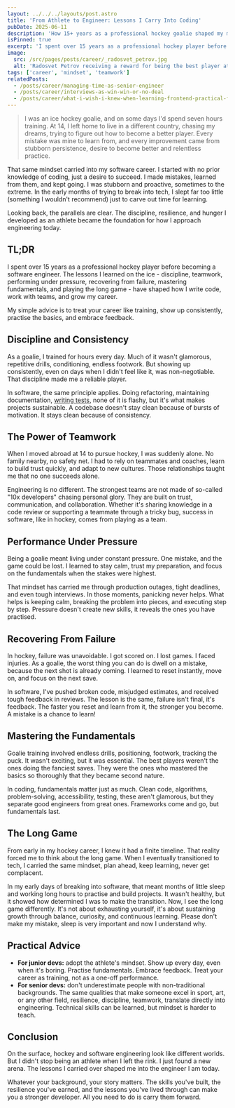 ```yaml
---
layout: ../../../layouts/post.astro
title: 'From Athlete to Engineer: Lessons I Carry Into Coding'
pubDate: 2025-06-11
description: 'How 15+ years as a professional hockey goalie shaped my mindset as a software engineer, from discipline and teamwork to resilience and long-term growth.'
isPinned: true
excerpt: 'I spent over 15 years as a professional hockey player before becoming a software engineer. The lessons I carried from the ice to the codebase continue to shape how I write code, work with teams, and grow my career.'
image:
  src: /src/pages/posts/career/_radosvet_petrov.jpg
  alt: 'Radosvet Petrov receiving a reward for being the best player at a national tournament'
tags: ['career', 'mindset', 'teamwork']
relatedPosts:
  - /posts/career/managing-time-as-senior-engineer
  - /posts/career/interviews-as-win-win-or-no-deal
  - /posts/career/what-i-wish-i-knew-when-learning-frontend-practical-framework
---
```


> I was an ice hockey goalie, and on some days I'd spend seven hours training. At 14, I left home to live in a different country, chasing my dreams, trying to figure out how to become a better player. Every mistake was mine to learn from, and every improvement came from stubborn persistence, desire to become better and relentless practice.

That same mindset carried into my software career. I started with no prior knowledge of coding, just a desire to succeed. I made mistakes, learned from them, and kept going. I was stubborn and proactive, sometimes to the extreme. In the early months of trying to break into tech, I slept far too little (something I wouldn't recommend) just to carve out time for learning.

Looking back, the parallels are clear. The discipline, resilience, and hunger I developed as an athlete became the foundation for how I approach engineering today.

## TL;DR

I spent over 15 years as a professional hockey player before becoming a software engineer. The lessons I learned on the ice - discipline, teamwork, performing under pressure, recovering from failure, mastering fundamentals, and playing the long game - have shaped how I write code, work with teams, and grow my career.

My simple advice is to treat your career like training, show up consistently, practise the basics, and embrace feedback.

## Discipline and Consistency

As a goalie, I trained for hours every day. Much of it wasn't glamorous, repetitive drills, conditioning, endless footwork. But showing up consistently, even on days when I didn't feel like it, was non-negotiable. That discipline made me a reliable player.

In software, the same principle applies. Doing refactoring, maintaining documentation, [writing tests](../testing/how-to-actually-test-your-frontend-code), none of it is flashy, but it's what makes projects sustainable. A codebase doesn't stay clean because of bursts of motivation. It stays clean because of consistency.

## The Power of Teamwork

When I moved abroad at 14 to pursue hockey, I was suddenly alone. No family nearby, no safety net. I had to rely on teammates and coaches, learn to build trust quickly, and adapt to new cultures. Those relationships taught me that no one succeeds alone.

Engineering is no different. The strongest teams are not made of so-called "10x developers" chasing personal glory. They are built on trust, communication, and collaboration. Whether it's sharing knowledge in a code review or supporting a teammate through a tricky bug, success in software, like in hockey, comes from playing as a team.

## Performance Under Pressure

Being a goalie meant living under constant pressure. One mistake, and the game could be lost. I learned to stay calm, trust my preparation, and focus on the fundamentals when the stakes were highest.

That mindset has carried me through production outages, tight deadlines, and even tough interviews. In those moments, panicking never helps. What helps is keeping calm, breaking the problem into pieces, and executing step by step. Pressure doesn't create new skills, it reveals the ones you have practised.

## Recovering From Failure

In hockey, failure was unavoidable. I got scored on. I lost games. I faced injuries. As a goalie, the worst thing you can do is dwell on a mistake, because the next shot is already coming. I learned to reset instantly, move on, and focus on the next save.

In software, I've pushed broken code, misjudged estimates, and received tough feedback in reviews. The lesson is the same, failure isn't final, it's feedback. The faster you reset and learn from it, the stronger you become. A mistake is a chance to learn!

## Mastering the Fundamentals

Goalie training involved endless drills, positioning, footwork, tracking the puck. It wasn't exciting, but it was essential. The best players weren't the ones doing the fanciest saves. They were the ones who mastered the basics so thoroughly that they became second nature.

In coding, fundamentals matter just as much. Clean code, algorithms, problem-solving, accessibility, testing, these aren't glamorous, but they separate good engineers from great ones. Frameworks come and go, but fundamentals last.

## The Long Game

From early in my hockey career, I knew it had a finite timeline. That reality forced me to think about the long game. When I eventually transitioned to tech, I carried the same mindset, plan ahead, keep learning, never get complacent.

In my early days of breaking into software, that meant months of little sleep and working long hours to practise and build projects. It wasn't healthy, but it showed how determined I was to make the transition. Now, I see the long game differently. It's not about exhausting yourself, it's about sustaining growth through balance, curiosity, and continuous learning. Please don't make my mistake, sleep is very important and now I understand why.

## Practical Advice

- **For junior devs:** adopt the athlete's mindset. Show up every day, even when it's boring. Practise fundamentals. Embrace feedback. Treat your career as training, not as a one-off performance.
- **For senior devs:** don't underestimate people with non-traditional backgrounds. The same qualities that make someone excel in sport, art, or any other field, resilience, discipline, teamwork, translate directly into engineering. Technical skills can be learned, but mindset is harder to teach.

## Conclusion

On the surface, hockey and software engineering look like different worlds. But I didn't stop being an athlete when I left the rink. I just found a new arena. The lessons I carried over shaped me into the engineer I am today.

Whatever your background, your story matters. The skills you've built, the resilience you've earned, and the lessons you've lived through can make you a stronger developer. All you need to do is carry them forward.
